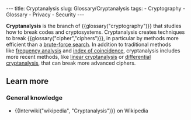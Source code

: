 --- title: Cryptanalysis slug: Glossary/Cryptanalysis tags: - Cryptography - Glossary - Privacy - Security ---

**Cryptanalysis** is the branch of {{glossary("cryptography")}} that studies how to break codes and cryptosystems. Cryptanalysis creates techniques to break {{glossary("cipher","ciphers")}}, in particular by methods more efficient than a [brute-force search](https://en.wikipedia.org/wiki/Brute-force_search). In addition to traditional methods like [frequency analysis](https://en.wikipedia.org/wiki/Frequency_analysis) and [index of coincidence](https://en.wikipedia.org/wiki/Index_of_coincidence), cryptanalysis includes more recent methods, like [linear cryptanalysis](https://en.wikipedia.org/wiki/Linear_cryptanalysis) or [differential cryptanalysis](https://en.wikipedia.org/wiki/Differential_cryptanalysis), that can break more advanced ciphers.

## Learn more

### General knowledge

- {{Interwiki("wikipedia", "Cryptanalysis")}} on Wikipedia
